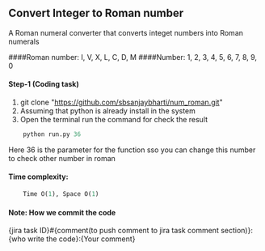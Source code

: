 ## Convert Integer to Roman number

A Roman numeral converter that converts integet numbers into Roman numerals

####Roman number: I, V, X, L, C, D, M
####Number: 1, 2, 3, 4, 5, 6, 7, 8, 9, 0

#### Step-1 (Coding task)
1. git clone "https://github.com/sbsanjaybharti/num_roman.git"
2. Assuming that python is already install in the system
3. Open the terminal run the command for check the result
```python
    python run.py 36
```
Here 36 is the parameter for the function sso you can change this number to check other number in roman

#### Time complexity:
```python
    Time O(1), Space O(1)
```
#### Note: How we commit the code
 {jira task ID}#{comment(to push comment to jira task comment section)}:{who write the code}:{Your comment}



 